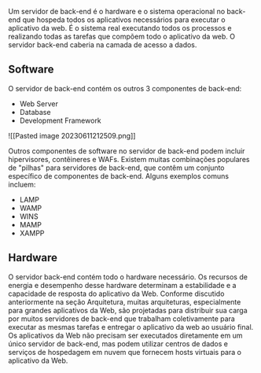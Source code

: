 Um servidor de back-end é o hardware e o sistema operacional no back-end que hospeda todos os aplicativos necessários para executar o aplicativo da web. É o sistema real executando todos os processos e realizando todas as tarefas que compõem todo o aplicativo da web. O servidor back-end caberia na camada de acesso a dados.

## Software

O servidor de back-end contém os outros 3 componentes de back-end:
- Web Server
- Database
- Development Framework

![[Pasted image 20230611212509.png]]

Outros componentes de software no servidor de back-end podem incluir hipervisores, contêineres e WAFs. Existem muitas combinações populares de "pilhas" para servidores de back-end, que contêm um conjunto específico de componentes de back-end. Alguns exemplos comuns incluem:

- LAMP
- WAMP
- WINS
- MAMP
- XAMPP

## Hardware

O servidor back-end contém todo o hardware necessário. Os recursos de energia e desempenho desse hardware determinam a estabilidade e a capacidade de resposta do aplicativo da Web. Conforme discutido anteriormente na seção Arquitetura, muitas arquiteturas, especialmente para grandes aplicativos da Web, são projetadas para distribuir sua carga por muitos servidores de back-end que trabalham coletivamente para executar as mesmas tarefas e entregar o aplicativo da web ao usuário final. Os aplicativos da Web não precisam ser executados diretamente em um único servidor de back-end, mas podem utilizar centros de dados e serviços de hospedagem em nuvem que fornecem hosts virtuais para o aplicativo da Web.